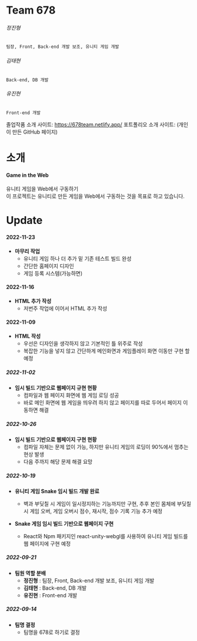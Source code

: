 
# Team 678  
  ###### 정진형
    팀장, Front, Back-end 개발 보조, 유니티 게임 개발  
  ###### 김태현  
    Back-end, DB 개발  
 ###### 유진현  
    Front-end 개발  

 졸업작품 소개 사이트:  https://678team.netlify.app/ 
 포트폴리오 소개 사이트:  (개인이 만든 GitHub 페이지)    


# 소개  
#### Game in the Web  
유니티 게임을 Web에서 구동하기  
이 프로젝트는 유니티로 만든 게임을 Web에서 구동하는 것을 목표로 하고 있습니다.    

# Update  

#### 2022-11-23
+ **마무리 작업**
    + 유니티 게임 하나 더 추가 밑 기존 테스트 빌드 완성
    + 간단한 홈페이지 디자인
    + 게임 등록 시스템(가능하면)

#### 2022-11-16
+ **HTML 추가 작성**
    + 저번주 작업에 이어서 HTML 추가 작성
#### 2022-11-09

+ **HTML 작성** 
    + 우선은 디자인을 생각하지 않고 기본적인 틀 위주로 작성
    + 복잡한 기능을 넣지 않고 간단하게 메인화면과 게임플레이 화면 이동만 구현 할 예정

##### 2022-11-02
+ **임시 빌드 기반으로 웹페이지 규현 현황**
    + 컴파일과 웹 페이지 화면에 웹 게임 로딩 성공
    + 바로 메인 화면에 웹 게임을 띄우려 하지 않고 페이지를 따로 두어서 페이지 이동하면 해결

##### 2022-10-26  
+ **임시 빌드 기반으로 웹페이지 구현 현황**  
    + 컴파일 자체는 문제 없이 가능, 하지만 유니티 게임의 로딩이 90%에서 멈추는 현상 발생  
    + 다음 주까지 해당 문제 해결 요망  

##### 2022-10-19
+ **유니티 게임 Snake 임시 빌드 개발 완료**
    + 벽과 부딪칠 시 게임이 일시정지하는 기능까지만 구현, 추후 본인 몸체에 부딪칠 시 게임 오버, 게임 오버시 점수, 재시작, 점수 기록 기능 추가 예정

+ **Snake 게임 임시 빌드 기반으로 웹페이지 구현**
    + React와 Npm 패키지인 react-unity-webgl를 사용하여 유니티 게임 빌드를 웹 페이지에 구현 예정

##### 2022-09-21  
+ **팀원 역할 분배**
    + **정진형** : 팀장, Front, Back-end 개발 보조, 유니티 게임 개발  
    + **김태현** : Back-end, DB 개발  
    + **유진현** : Front-end 개발  

##### 2022-09-14  
+ **팀명 결정**
    + 팀명을 678로 하기로 결정   
